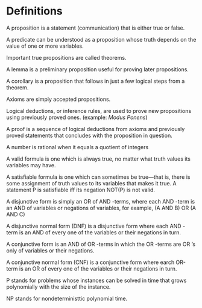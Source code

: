# Definitions

A proposition is a statement (communication) that is either true or false.

A predicate can be understood as a proposition whose truth depends on the value of one or more variables.

Important true propositions are called theorems.

A lemma is a preliminary proposition useful for proving later propositions.

A corollary is a proposition that follows in just a few logical steps from a theorem.

Axioms are simply accepted propositions.

Logical deductions, or inference rules, are used to prove new propositions using previously proved ones. (example: _Modus Ponens_)

A proof is a sequence of logical deductions from axioms and previously proved statements that concludes with the proposition in 
question.

A number is rational when it equals a quotient of integers

A valid formula is one which is always true, no matter what truth values its variables may have.

A satisfiable formula is one which can sometimes be true—that is, there is some assignment of truth values to its variables that makes it true.
A statement P is satisfiable iff its negation NOT(P) is not valid.

A disjunctive form is simply an OR of AND -terms, where each AND -term is an AND of variables or negations of variables, for example, (A AND B) OR (A AND C)

A disjunctive normal form (DNF) is a disjunctive form where each AND -term is an AND of every one of the variables or their negations in turn.

A conjunctive form is an AND of OR -terms in which the OR -terms are OR ’s only of variables or their negations.

A conjunctive normal form (CNF) is a conjunctive form where earch OR-term is an OR of every one of the variables or their negations in turn.

P stands for problems whose instances can be solved in time that grows polynomially with the size of the instance.

NP stands for nondeterministtic polynomial time.

